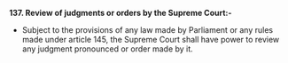 **137. Review of judgments or orders by the Supreme Court:-** 
- Subject to the provisions of any law made by Parliament or any rules made under article 145, the Supreme Court shall have power to review any judgment pronounced or order made by it.
